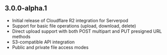 ## 3.0.0-alpha.1

- Initial release of Cloudflare R2 integration for Serverpod
- Support for basic file operations (upload, download, delete)
- Direct upload support with both POST multipart and PUT presigned URL methods
- S3-compatible API integration
- Public and private file access modes